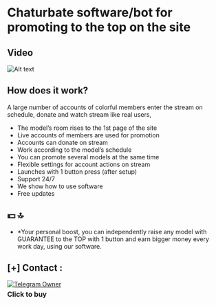 # Chaturbate software/bot for promoting to the top on the site



## Video
![Alt text](/vid.gif)

## How does it work?
A large number of accounts of colorful members enter the stream on schedule, donate and watch stream like real users,

- The model’s room rises to the 1st page of the site
- Live accounts of members are used for promotion
- Accounts can donate on stream
- Work according to the model’s schedule
- You can promote several models at the same time
- Flexible settings for account actions on stream
- Launches with 1 button press (after setup)
- Support 24/7
- We show how to use software
- Free updates

## 💵 🔝

- *Your personal boost, you can independently raise any model with GUARANTEE to the TOP with 1 button and earn bigger money every work day, using our software.


## [+] Contact :
  <div>
    <a href="https://t.me/taras_cn">
      <img src="https://img.shields.io/badge/Chat with Owner-👤-blue?style=for-the-badge&logo=telegram" alt="Telegram Owner">
    </a>
    <p style="font-weight: bold; font-size: 16px; margin: 5px 0;">Click to buy</p>
  </div>
</div>
